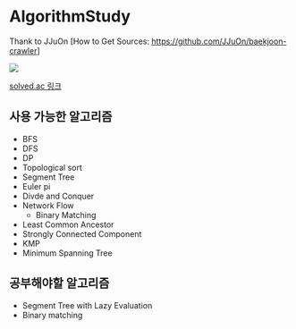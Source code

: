 

# AlgorithmStudy
Thank to JJuOn
[How to Get Sources: <https://github.com/JJuOn/baekjoon-crawler>]

[![](http://mazassumnida.wtf/api/v2/generate_badge?boj=rohsikdak)](https://www.acmicpc.net/user/rohsikdak)

[solved.ac 링크](https://solved.ac/profile/rohsikdak)

## 사용 가능한 알고리즘
- BFS
- DFS
- DP
- Topological sort
- Segment Tree
- Euler pi
- Divde and Conquer
- Network Flow
  - Binary Matching
- Least Common Ancestor
- Strongly Connected Component
- KMP
- Minimum Spanning Tree

## 공부해야할 알고리즘
- Segment Tree with Lazy Evaluation
- Binary matching

